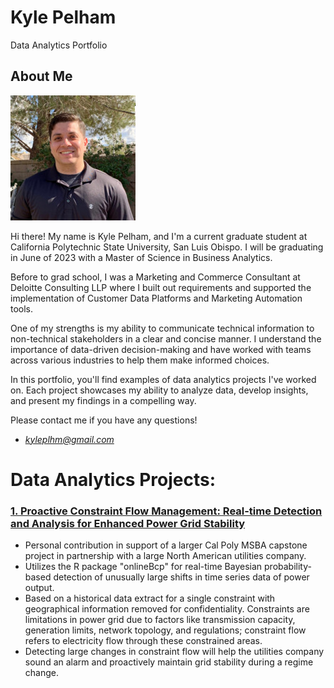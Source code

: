 # Kyle Pelham
Data Analytics Portfolio

## About Me
![Kyle Picture](https://github.com/kyleplhm/kyleplhm.github.io/blob/main/kyleheadshot.jpg?raw=true)

Hi there! My name is Kyle Pelham, and I'm a current graduate student at California Polytechnic State University, San Luis Obispo. I will be graduating in June of 2023 with a Master of Science in Business Analytics.

Before to grad school, I was a Marketing and Commerce Consultant at Deloitte Consulting LLP where I built out requirements and supported the implementation of Customer Data Platforms and Marketing Automation tools.

One of my strengths is my ability to communicate technical information to non-technical stakeholders in a clear and concise manner. I understand the importance of data-driven decision-making and have worked with teams across various industries to help them make informed choices.

In this portfolio, you'll find examples of data analytics projects I've worked on. Each project showcases my ability to analyze data, develop insights, and present my findings in a compelling way.

Please contact me if you have any questions!
* *kyleplhm@gmail.com*

# Data Analytics Projects:

### [1. Proactive Constraint Flow Management: Real-time Detection and Analysis for Enhanced Power Grid Stability](https://github.com/kyleplhm/Regime-Change)
* Personal contribution in support of a larger Cal Poly MSBA capstone project in partnership with  a large North American utilities company.
* Utilizes the R package "onlineBcp" for real-time Bayesian probability-based detection of unusually large shifts in time series data of power output.
* Based on a historical data extract for a single constraint with geographical information removed for confidentiality. Constraints are limitations in power grid due to factors like transmission capacity, generation limits, network topology, and regulations; constraint flow refers to electricity flow through these constrained areas.
* Detecting large changes in constraint flow will help the utilities company sound an alarm and proactively maintain grid stability during a regime change.

